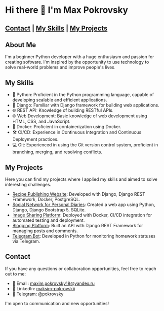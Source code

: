 # Hi there 👋 I'm Max Pokrovsky

[Contact](https://github.com/MPokrovsky18/MPokrovsky18/edit/master/README.md#contact) |
[My Skills](https://github.com/MPokrovsky18/MPokrovsky18/edit/master/README.md#my-skills) |
[My Projects](https://github.com/MPokrovsky18/MPokrovsky18/edit/master/README.md#my-projects)
---

## About Me
I'm a beginner Python developer with a huge enthusiasm and passion for creating software. I'm inspired by the opportunity to use technology to solve real-world problems and improve people's lives.

## My Skills
* 🐍 Python: Proficient in the Python programming language, capable of developing scalable and efficient applications.
* 🌟 Django: Familiar with Django framework for building web applications.
* 🌐 REST API: Knowledge of building RESTful APIs.
* 🌐 Web Development: Basic knowledge of web development using HTML, CSS, and JavaScript.
* 🐳 Docker: Proficient in containerization using Docker.
* 🛠 CI/CD: Experience in Continuous Integration and Continuous Deployment practices.
* 💻 Git: Experienced in using the Git version control system, proficient in branching, merging, and resolving conflicts.

## My Projects
Here you can find my projects where I applied my skills and aimed to solve interesting challenges.

* [Recipe Publishing Website](https://github.com/MPokrovsky18/foodgram-project-react.git): Developed with Django, Django REST Framework, Docker, PostgreSQL.
* [Social Network for Personal Diaries](https://github.com/MPokrovsky18/django_sprint4.git): Created a web app using Python, Django, Django Bootstrap 5, SQLite.
* [Image Sharing Platform](https://github.com/MPokrovsky18/kittygram_final.git): Deployed with Docker, CI/CD integration for automated testing and deployment.
* [Blogging Platform](https://github.com/MPokrovsky18/api_final_yatube.git): Built an API with Django REST Framework for managing posts and comments.
* [Telegram Bot](https://github.com/MPokrovsky18/homework_bot.git): Developed in Python for monitoring homework statuses via Telegram.


## Contact
If you have any questions or collaboration opportunities, feel free to reach out to me:

* 📧 Email: maxim.pokrovsky18@yandex.ru
* 🔗 LinkedIn: [maksim-pokrovskii](https://www.linkedin.com/in/maksim-pokrovskii-b003a6294/)
* 💬 Telegram: [@pokrovsky](https://t.me/pokrovsky)

I'm open to communication and new opportunities!

<!--
**MPokrovsky18/MPokrovsky18** is a ✨ _special_ ✨ repository because its `README.md` (this file) appears on your GitHub profile.

Here are some ideas to get you started:

- 🔭 I’m currently working on ...
- 🌱 I’m currently learning ...
- 👯 I’m looking to collaborate on ...
- 🤔 I’m looking for help with ...
- 💬 Ask me about ...
- 📫 How to reach me: ...
- 😄 Pronouns: ...
- ⚡ Fun fact: ...
-->


